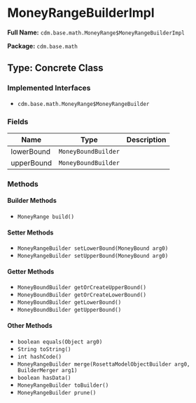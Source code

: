 # MoneyRangeBuilderImpl

**Full Name:** `cdm.base.math.MoneyRange$MoneyRangeBuilderImpl`

**Package:** `cdm.base.math`

## Type: Concrete Class

### Implemented Interfaces

- `cdm.base.math.MoneyRange$MoneyRangeBuilder`

### Fields

| Name | Type | Description |
|------|------|-------------|
| lowerBound | `MoneyBoundBuilder` |  |
| upperBound | `MoneyBoundBuilder` |  |

### Methods

#### Builder Methods

- `MoneyRange build()`

#### Setter Methods

- `MoneyRangeBuilder setLowerBound(MoneyBound arg0)`
- `MoneyRangeBuilder setUpperBound(MoneyBound arg0)`

#### Getter Methods

- `MoneyBoundBuilder getOrCreateUpperBound()`
- `MoneyBoundBuilder getOrCreateLowerBound()`
- `MoneyBoundBuilder getLowerBound()`
- `MoneyBoundBuilder getUpperBound()`

#### Other Methods

- `boolean equals(Object arg0)`
- `String toString()`
- `int hashCode()`
- `MoneyRangeBuilder merge(RosettaModelObjectBuilder arg0, BuilderMerger arg1)`
- `boolean hasData()`
- `MoneyRangeBuilder toBuilder()`
- `MoneyRangeBuilder prune()`

